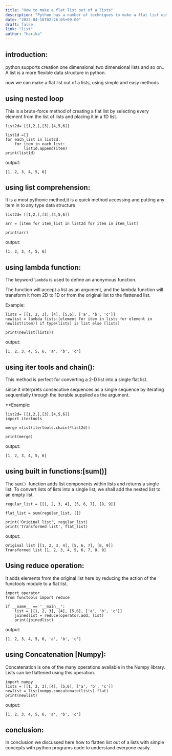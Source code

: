 ```yaml
---
title: "How to make a flat list out of a lists"
description: "Python has a number of techniques to make a flat list out of a lists"
date: "2022-04-16T02:26:05+09:00"
draft: false
link: "list"
author: "harika"
---
```


## introduction:
python supports creation one dimensional,two dimensional lists and so on..
A list is a more flexible data structure in python.

now we can make a flat list out of a lists, using simple and easy methods 

## using nested loop

This is a brute-force method of creating a flat list by selecting every element from the list of lists and placing it in a 1D list.

```
list2d= [[1,2,],[3],[4,5,6]]

list1d =[]
for each_list in list2d:
    for item in each_list:
        list1d.append(item)
print(list1d)
```
output:

```
[1, 2, 3, 4, 5, 6]
```

## using list comprehension:

It is a most pythonic method,it is a quick method accessing  and putting any item in to any type data structure

```
list2d= [[1,2,],[3],[4,5,6]]

arr = [item for item_list in list2d for item in item_list]

print(arr)

```
output:

```
[1, 2, 3, 4, 5, 6]
```
## using lambda function:

The keyword `lambda` is used to define an anonymous function.

The function will accept a list as an argument, and the lambda function will transform it from 2D to 1D or from the original list to the flattened list.

Example:
```
lists = [[1, 2, 3], [4], [5,6], ['a', 'b', 'c']]
newlist = lambda lists:[element for item in lists for element in newlist(item)] if type(lists) is list else [lists]

print(newlist(lists))
```
output:
```
[1, 2, 3, 4, 5, 6, 'a', 'b', 'c']
```
## using iter tools and chain():

This method is perfect for converting a 2-D list into a single flat list.

since it interprets consecutive sequences as a single sequence by iterating sequentially through the iterable supplied as the argument.

 **Example:

```
list2d= [[1,2,],[3],[4,5,6]]
import itertools

merge =list(itertools.chain(*list2d))

print(merge)
```
output:
```
[1, 2, 3, 4, 5, 6]
```

## using built in functions:[sum()]

The `sum() `function adds list components within lists and returns a single list. To convert lists of lists into a single list, we shall add the nested list to an empty list.

```
regular_list = [[1, 2, 3, 4], [5, 6, 7], [8, 9]]

flat_list = sum(regular_list, [])

print('Original list', regular_list)
print('Transformed list', flat_list)
```
output:
```
Original list [[1, 2, 3, 4], [5, 6, 7], [8, 9]]
Transformed list [1, 2, 3, 4, 5, 6, 7, 8, 9]
```
## Using reduce operation:

It adds elements from the original list here by reducing the action of the functools module to a flat list.

```
import operator
from functools import reduce

if __name__ == '__main__':
    list = [[1, 2, 3], [4], [5,6], ['a', 'b', 'c']]
    joinedlist = reduce(operator.add, list)
    print(joinedlist)
 ```
 output:
 ```
 [1, 2, 3, 4, 5, 6, 'a', 'b', 'c']
 ```
 ## using Concatenation [Numpy]:

 Concatenation is one of the many operations available in the Numpy library. Lists can be flattened using this operation.

```
import numpy
lists = [[1, 2, 3],[4], [5,6], ['a', 'b', 'c']]
newlist = list(numpy.concatenate(lists).flat)    
print(newlist)
```
output:
```
[1, 2, 3, 4, 5, 6, 'a', 'b', 'c']
```
## conclusion:

In conclusion we discussed here how to flatten list out of a lists with simple concepts with python programs code to understand everyone easily.

 


